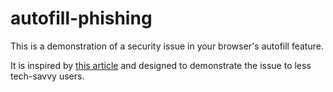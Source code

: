 # autofill-phishing

This is a demonstration of a security issue in your browser's autofill feature.

It is inspired by [this article](http://www.forbes.com/sites/leemathews/2017/01/10/this-simple-phishing-attack-tricks-you-into-leaking-browser-autofill-data/#2ba6ade7482a) and designed to demonstrate the issue to less tech-savvy users.
